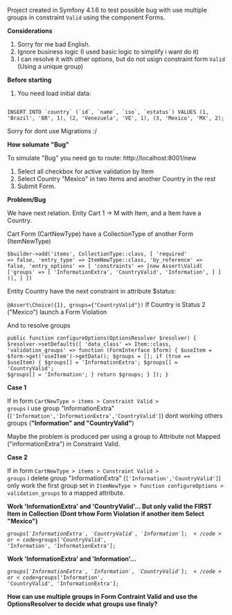 
Project created in Symfony 4.1.6 to test possible bug with use multiple groups in constraint <code>Valid</code> using the component Forms.

<strong>Considerations</strong>

1) Sorry for me bad English.
2) Ignore business logic (I used basic logic to simplify i want do it)
3) I can resolve it with other options, but do not usign constraint form <code>Valid</code> (Using a unique group)</code>

<strong>Before starting</strong>

1) You need load initial data:
<code>
INSERT INTO `country` (`id`, `name`, `iso`, `estatus`) VALUES (1, 'Brazil', 'BR', 1), (2, 'Venezuela', 'VE', 1), (3, 'Mexico', 'MX', 2);
</code>

Sorry for dont use Migrations :/

<strong>How solumate "Bug"</strong>

To simulate "Bug" you need go to route: http://localhost:8001/new
 
1) Select all checkbox for active validation by Item
2) Select Country "Mexico" in two Items and another Country in the rest
3) Submit Form.

<strong>Problem/Bug</strong>

We have next relation. 
Enity Cart 1 -> M with Item, and a Item have a Country.

Cart Form (CartNewType) have a CollectionType of another Form (ItemNewType)

<code>$builder->add('items', CollectionType::class, [
    'required' => false,
    'entry_type' => ItemNewType::class,
    'by_reference' => false,
    'entry_options' => [
        'constraints' => [new Assert\Valid(
            ['groups' => 
                [
                    'InformationExtra',
                    'CountryValid',
                    'Information',
                ]
            ]
        )],
    ]
])</code>


Entity Country have the next constraint in attribute $status:

 <code>@Assert\Choice({1}, groups={"CountryValid"})</code>
 If Country is Status 2 ("Mexico") launch a Form Violation
 
 And to resolve groups

<code>public function configureOptions(OptionsResolver $resolver)
{
    $resolver->setDefaults([
        'data_class' => Item::class,
        'validation_groups' => function (FormInterface $form) {
            $useItem = $form->get('useItem')->getData();
            $groups = [];
            if (true == $useItem) {
                $groups[] = 'InformationExtra';
                $groups[] = 'CountryValid';
                $groups[] = 'Information';
            }
            return $groups;
        }
    ]);
}
</code>

<strong>Case 1</strong>

If in form <code>CartNewType > items > Constraint Valid > groups</code> i use group "InformationExtra" (<code>['Information','InformationExtra','CountryValid']</code>)
dont working others groups (<b>"Information" and "CountryValid"</b>) 

Maybe the problem is produced per using a group to Attribute not Mapped ("informationExtra") in Constraint Valid.

<strong>Case 2</strong>

If in form <code>CartNewType > items > Constraint Valid > groups</code> i delete group "InformationExtra" (<code>['Information','CountryValid']</code>)
only work the first group set in <code>ItemNewType > function configureOptions > validation_groups</code> to a mapped attribute.

<b>Work 'InformationExtra' and 'CountryValid'... But only valid the FIRST Item in Collection (Dont trhow Form Violation if another item Select "Mexico")</b>

<code>$groups['InformationExtra', 'CountryValid', 'Information'];</code>  or <code>$groups['CountryValid', 'Information', 'InformationExtra'];</code> 

<b>Work 'InformationExtra' and 'Information'...</b>

<code>$groups['InformationExtra', 'Information', 'CountryValid'];</code> or <code>$groups['Information', 'CountryValid', 'InformationExtra'];</code> 

<strong>How can use multiple groups in Form Contraint Valid and use the OptionsResolver to decide what groups use finaly?</strong>


